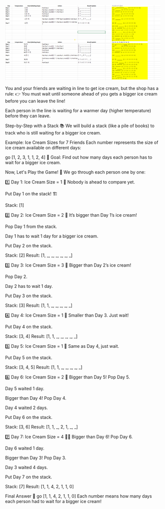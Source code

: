 ![alt text](image.png)

You and your friends are waiting in line to get ice cream, but the shop has a rule: 👉 You must wait until someone ahead of you gets a bigger ice cream before you can leave the line!

Each person in the line is waiting for a warmer day (higher temperature) before they can leave.

Step-by-Step with a Stack 📚
We will build a stack (like a pile of books) to track who is still waiting for a bigger ice cream.

Example: Ice Cream Sizes for 7 Friends
Each number represents the size of ice cream available on different days:

go
[1, 2, 3, 1, 1, 2, 4]
🔹 Goal: Find out how many days each person has to wait for a bigger ice cream.

Now, Let's Play the Game! 🎲
We go through each person one by one:

1️⃣ Day 1: Ice Cream Size = 1 🍦
Nobody is ahead to compare yet.

Put Day 1 on the stack! 🏗

Stack: [1]

2️⃣ Day 2: Ice Cream Size = 2 🍧
It’s bigger than Day 1’s ice cream!

Pop Day 1 from the stack.

Day 1 has to wait 1 day for a bigger ice cream.

Put Day 2 on the stack.

Stack: [2] Result: [1, _, _, _, _, _, _]

3️⃣ Day 3: Ice Cream Size = 3 🍨
Bigger than Day 2’s ice cream!

Pop Day 2.

Day 2 has to wait 1 day.

Put Day 3 on the stack.

Stack: [3] Result: [1, 1, _, _, _, _, _]

4️⃣ Day 4: Ice Cream Size = 1 🍦
Smaller than Day 3. Just wait!

Put Day 4 on the stack.

Stack: [3, 4] Result: [1, 1, _, _, _, _, _]

5️⃣ Day 5: Ice Cream Size = 1 🍦
Same as Day 4, just wait.

Put Day 5 on the stack.

Stack: [3, 4, 5] Result: [1, 1, _, _, _, _, _]

6️⃣ Day 6: Ice Cream Size = 2 🍧
Bigger than Day 5! Pop Day 5.

Day 5 waited 1 day.

Bigger than Day 4! Pop Day 4.

Day 4 waited 2 days.

Put Day 6 on the stack.

Stack: [3, 6] Result: [1, 1, _, 2, 1, _, _]

7️⃣ Day 7: Ice Cream Size = 4 🍦🍦
Bigger than Day 6! Pop Day 6.

Day 6 waited 1 day.

Bigger than Day 3! Pop Day 3.

Day 3 waited 4 days.

Put Day 7 on the stack.

Stack: [7] Result: [1, 1, 4, 2, 1, 1, 0]

Final Answer 📢
go
[1, 1, 4, 2, 1, 1, 0]
Each number means how many days each person had to wait for a bigger ice cream!